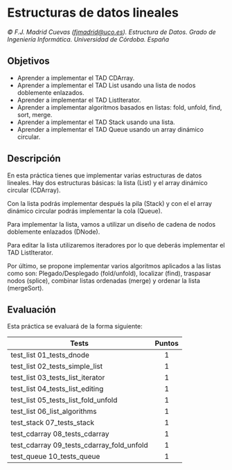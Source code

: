 ﻿# Estructuras de datos lineales

_© F.J. Madrid Cuevas (fjmadrid@uco.es). Estructura de Datos. Grado de Ingeniería Informática. Universidad de Córdoba. España_

## Objetivos

- Aprender a implementar el TAD CDArray.
- Aprender a implementar el TAD List usando una lista de nodos doblemente enlazados.
- Aprender a implementar el TAD ListIterator.
- Aprender a implementar algoritmos basados en listas: fold, unfold, find, sort, merge.
- Aprender a implementar el TAD Stack usando una lista.
- Aprender a implementar el TAD Queue usando un array dinámico circular.

## Descripción

En esta práctica tienes que implementar varias estructuras de datos lineales. Hay dos estructuras básicas: la lista (List) y el array dinámico circular (CDArray).

Con la lista podrás implementar después la pila (Stack) y con el el array dinámico circular podrás implementar la cola (Queue).

Para implementar la lista, vamos a utilizar un diseño de cadena de nodos doblemente enlazados (DNode).

Para editar la lista utilizaremos iteradores por lo que deberás implementar el TAD ListIterator.

Por último, se propone implementar varios algoritmos aplicados a las listas como son: Plegado/Desplegado (fold/unfold), localizar (find), traspasar nodos (splice), combinar listas ordenadas (merge) y ordenar la lista (mergeSort).

## Evaluación

Esta práctica se evaluará de la forma siguiente:

| Tests                                     | Puntos |
| ----------------------------------------- | :----: |
| test_list 01_tests_dnode                  |   1    |
| test_list 02_tests_simple_list            |   1    |
| test_list 03_tests_list_iterator          |   1    |
| test_list 04_tests_list_editing           |   1    |
| test_list 05_tests_list_fold_unfold       |   1    |
| test_list 06_list_algorithms              |   1    |
| test_stack 07_tests_stack                 |   1    |
| test_cdarray 08_tests_cdarray             |   1    |
| test_cdarray 09_tests_cdarray_fold_unfold |   1    |
| test_queue 10_tests_queue                 |   1    |
